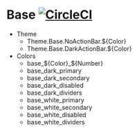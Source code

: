 # Base [![CircleCI](https://circleci.com/gh/x1210x/Base.svg?style=svg)](https://circleci.com/gh/x1210x/Base)
* Theme
  * Theme.Base.NoActionBar.${Color}
  * Theme.Base.DarkActionBar.${Color}
* Colors
  * base_${Color}_${Number}
  * base_dark_primary
  * base_dark_secondary
  * base_dark_disabled
  * base_dark_dividers
  * base_white_primary
  * base_white_secondary
  * base_white_disabled
  * base_white_dividers
